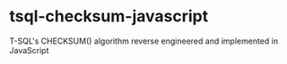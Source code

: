 # tsql-checksum-javascript
T-SQL's CHECKSUM() algorithm reverse engineered and implemented in JavaScript
